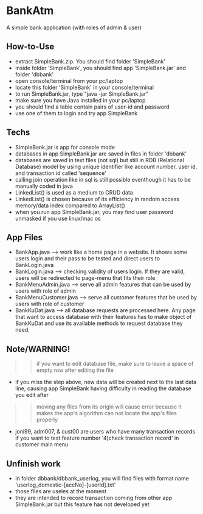 # BankAtm
A simple bank application (with roles of admin & user)

## How-to-Use
- extract SimpleBank.zip. You should find folder 'SimpleBank'
- inside folder 'SimpleBank', you should find app 'SimpleBank.jar' and folder 'dbbank'
- open console/terminal from your pc/laptop
- locate this folder 'SimpleBank' in your console/terminal
- to run SimpleBank.jar, type "java -jar SimpleBank.jar"
- make sure you have Java installed in your pc/laptop
- you should find a table contain pairs of user-id and password
- use one of them to login and try app SimpleBank

## Techs
- SimpleBank.jar is app for console mode
- databases in app SimpleBank.jar are saved in files in folder 'dbbank'
- databases are saved in text files (not sql) but still in RDB (Relational Database) model by using unique identifier like account number, user id, and transaction id called 'sequence'
- calling join operation like in sql is still possible eventhough it has to be manually coded in java
- LinkedList() is used as a medium to CRUD data
- LinkedList() is chosen because of its efficiency in random access memory/data index compared to ArrayList()
- when you run app SimpleBank.jar, you may find user password unmasked if you use linux/mac os

## App Files
- BankApp.java --> work like a home page in a website. It shows some users login and their pass to be tested and direct users to BankLogin.java
- BankLogin.java --> checking validity of users login. If they are valid, users will be redirected to page-menu that fits their role
- BankMenuAdmin.java --> serve all admin features that can be used by users with role of admin
- BankMenuCustomer.java --> serve all customer features that be used by users with role of customer
- BankKuDat.java --> all database requests are processed here. Any page that want to access database with their features has to make object of BankKuDat and use its available methods to request database they need.

## Note/WARNING!
>> if you want to edit database file, make sure to leave a space of empty row after editing the file
- if you miss the step above, new data will be created next to the last data line, causing app SimpleBank having difficulty in reading the database you edit after
>> moving any files from its origin will cause error because it makes the app's algorithm can not locate the app's files properly
- joni99, adm007, & cust00 are users who have many transaction records if you want to test feature number '4)check transaction record' in customer main menu


## Unfinish work
- in folder dbbank/dbbank_userlog, you will find files with format name 'userlog_domestic-[accNo]-[userId].txt'
- those files are useles at the moment
- they are intended to record transaction coming from other app SimpleBank.jar but this feature has not developed yet